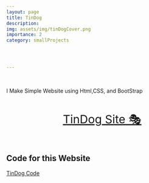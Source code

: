 ```yaml
---
layout: page
title: TinDog
description: 
img: assets/img/tinDogCover.png
importance: 2
category: smallProjects




---
```

<br>

I Make Simple Website using Html,CSS, and BootStrap
<br>



<br>
<p align="center">
  <a style="font-size:30px"  href="https://awwais.me/TinDog">
                                                                        TinDog Site 🎭</a>
 
</p>



<br>

## Code for this Website

[TinDog Code](https://github.com/awwais/TinDog)


